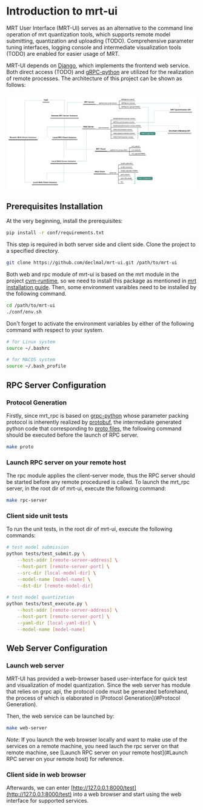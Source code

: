 # Introduction to mrt-ui

MRT User Interface (MRT-UI) serves as an alternative to the command line operation of mrt quantization tools, which supports remote model submitting, quantization and uploading (TODO).  Comprehensive parameter tuning interfaces, logging console and intermediate visualization tools (TODO) are enabled for easier usage of MRT. 

MRT-UI depends on [Django](https://www.djangoproject.com/), which implements the frontend web service. Both direct access (TODO) and [gRPC-python](https://grpc.github.io/grpc/python/grpc.html#runtime-protobuf-parsing) are utilized for the realization of remote processes. The architecture of this project can be shown as follows:

![](static/mrt_ui-arch.png)

## Prerequisites Installation

At the very beginning, install the prerequisites:

```bash
pip install -r conf/requirements.txt
```

This step is required in both server side and client side. Clone the project to a specified directory.

```bash
git clone https://github.com/declmal/mrt-ui.git /path/to/mrt-ui
```

 Both web and rpc module of mrt-ui is based on the mrt module in the project [cvm-runtime](), so we need to install this package as mentioned in [mrt installation guide](https://cvm-runtime.readthedocs.io/en/latest/cvm/install.html#python-installation). Then, some environment varaibles need to be installed by the following command.

```bash
cd /path/to/mrt-ui
./conf/env.sh
```

Don't forget to activate the environment variables by either of the following command with respect to your system.

```bash
# for Linux system
source ~/.bashrc
```

```bash
# for MACOS system
source ~/.bash_profile
```

## RPC Server Configuration

### Protocol Generation

Firstly, since mrt_rpc is based on [grpc-python](https://grpc.io/docs/languages/python/quickstart/) whose parameter packing protocol is inherently realized by [protobuf](https://developers.google.com/protocol-buffers), the intermediate generated python code that corresponding to [proto files](), the following command should be executed before the launch of RPC server.   

```bash
make proto
```

### Launch RPC server on your remote host

The rpc module applies the client-server mode, thus the RPC server should be started before any remote procedured is called. To launch the mrt_rpc server, in the root dir of mrt-ui, execute the following command:

```bash
make rpc-server
```

### Client side unit tests

To run the unit tests, in the root dir of mrt-ui, execute the following commands:

```bash
# test model submission
python tests/test_submit.py \
	--host-addr [remote-server-address] \
	--host-port [remote-server-port] \
	--src-dir [local-model-dir] \
	--model-name [model-name] \
	--dst-dir [remote-model-dir]
```

```bash
# test model quantization
python tests/test_execute.py \
	--host-addr [remote-server-address] \
	--host-port [remote-server-port] \
	--yaml-dir [local-yaml-dir] \
	--model-name [model-name]
```

## Web Server Configuration

### Launch web server

MRT-UI has provided a web-browser based user-interface for quick test and visualization of model quantization. Since the web server has module that relies on grpc api, the protocol code must be generated beforehand, the process of which is elaborated in [Protocol Generation](#Protocol Generation).

Then, the web service can be launched by:

```bash
make web-server
```

*Note*: If you launch the web browser locally and want to make use of the services on a remote machine, you need lauch the rpc server on that remote machine, see [Launch RPC server on your remote host](#Launch RPC server on your remote host) for reference.

### Client side in web browser

Afterwards, we can enter [http://127.0.0.1:8000/test](http://127.0.0.1:8000/test) into a web browser and start using the web interface for supported services.


